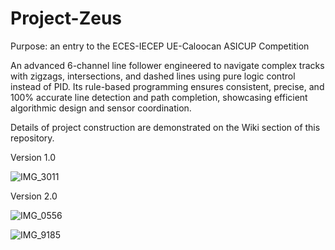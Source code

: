 # Project-Zeus
Purpose: an entry to the ECES-IECEP UE-Caloocan ASICUP Competition

An advanced 6-channel line follower engineered to navigate complex tracks with zigzags, intersections, and dashed lines using pure logic control instead of PID. Its rule-based programming ensures consistent, precise, and 100% accurate line detection and path completion, showcasing efficient algorithmic design and sensor coordination.

Details of project construction are demonstrated on the Wiki section of this repository.

Version 1.0

![IMG_3011](https://github.com/user-attachments/assets/6dcb8ee7-5a26-4962-90d7-0d5c6e7da13d)

Version 2.0

![IMG_0556](https://github.com/user-attachments/assets/8122a453-1dff-4788-9fdc-1521c073a7c1)

![IMG_9185](https://github.com/user-attachments/assets/b8f99019-8caf-4a1b-80d7-b755f301dd5d)
